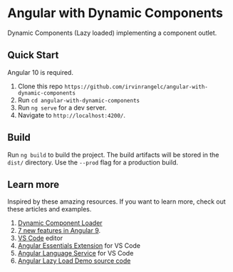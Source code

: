 # Angular with Dynamic Components

Dynamic Components (Lazy loaded) implementing a component outlet.

## Quick Start

Angular 10 is required.

1.  Clone this repo `https://github.com/irvinrangelc/angular-with-dynamic-components`
1.  Run `cd angular-with-dynamic-components`
1.  Run `ng serve` for a dev server.
1.  Navigate to `http://localhost:4200/`.

## Build

Run `ng build` to build the project. The build artifacts will be stored in the `dist/` directory. Use the `--prod` flag for a production build.

## Learn more
Inspired by these amazing resources. If you want to learn more, check out these articles and examples.
1. [Dynamic Component Loader](https://angular.io/guide/dynamic-component-loader)
1. [7 new features in Angular 9](https://auth0.com/blog/angular-9-whats-new/).
1. [VS Code](https://code.visualstudio.com/?wt.mc_id=angular_lazy_load_demo-github-jopapa) editor
1. [Angular Essentials Extension](https://marketplace.visualstudio.com/items?itemName=johnpapa.angular-essentials&wt.mc_id=angular_lazy_load_demo-github-jopapa) for VS Code
1. [Angular Language Service](https://marketplace.visualstudio.com/items?itemName=Angular.ng-template&wt.mc_id=angular_lazy_load_demo-github-jopapa) for VS Code
1. [Angular Lazy Load Demo source code](https://github.com/johnpapa/angular-lazy-load-demo)


